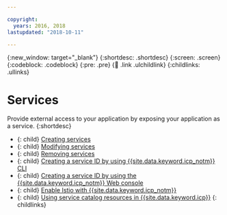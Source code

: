 ```yaml
---

copyright:
  years: 2016, 2018
lastupdated: "2018-10-11"

---
```


{:new_window: target="_blank"}
{:shortdesc: .shortdesc}
{:screen: .screen}
{:codeblock: .codeblock}
{:pre: .pre}
{:child: .link .ulchildlink}
{:childlinks: .ullinks}

# Services

Provide external access to your application by exposing your application as a service.
{:shortdesc}

- {: child} [Creating services](../manage_applications/expose_app.md)
- {: child} [Modifying services](../manage_applications/modify_service.md)
- {: child} [Removing services](../manage_applications/end_service.md)
- {: child} [Creating a service ID by using {{site.data.keyword.icp_notm}} CLI](../manage_cluster/cli_iam_create_serviceid.md)
- {: child} [Creating a service ID by using the {{site.data.keyword.icp_notm}} Web console](../manage_cluster/ui_iam_create_serviceid.md)
- {: child} [Enable Istio with {{site.data.keyword.icp_notm}}](../manage_cluster/istio.md)
- {: child} [Using service catalog resources in {{site.data.keyword.icp}}](../manage_applications/service_catalog.md)
{: childlinks}
